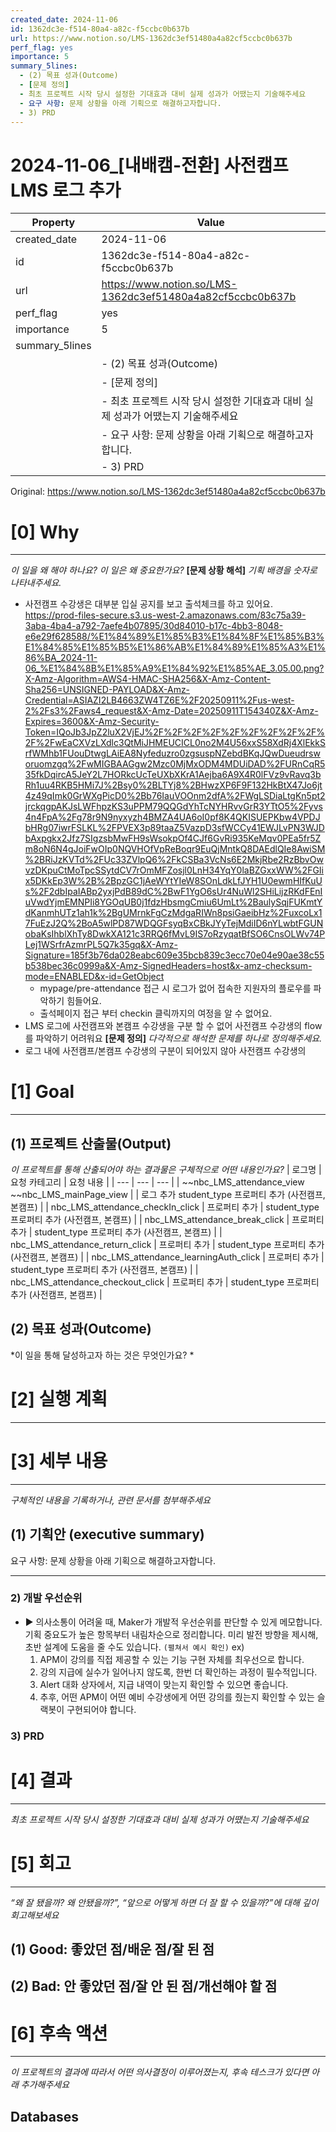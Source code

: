 ```yaml
---
created_date: 2024-11-06
id: 1362dc3e-f514-80a4-a82c-f5ccbc0b637b
url: https://www.notion.so/LMS-1362dc3ef51480a4a82cf5ccbc0b637b
perf_flag: yes
importance: 5
summary_5lines:
  - (2) 목표 성과(Outcome)
  - [문제 정의]
  - 최초 프로젝트 시작 당시 설정한 기대효과 대비 실제 성과가 어땠는지 기술해주세요
  - 요구 사항: 문제 상황을 아래 기획으로 해결하고자합니다.
  - 3) PRD
---
```


# 2024-11-06_[내배캠-전환] 사전캠프 LMS 로그 추가

| Property | Value |
| --- | --- |
| created_date | 2024-11-06 |
| id | 1362dc3e-f514-80a4-a82c-f5ccbc0b637b |
| url | https://www.notion.so/LMS-1362dc3ef51480a4a82cf5ccbc0b637b |
| perf_flag | yes |
| importance | 5 |
| summary_5lines | |
|  | - (2) 목표 성과(Outcome) |
|  | - [문제 정의] |
|  | - 최초 프로젝트 시작 당시 설정한 기대효과 대비 실제 성과가 어땠는지 기술해주세요 |
|  | - 요구 사항: 문제 상황을 아래 기획으로 해결하고자합니다. |
|  | - 3) PRD |

Original: https://www.notion.so/LMS-1362dc3ef51480a4a82cf5ccbc0b637b

# [0] Why

---
*이 일을 왜 해야 하나요? 이 일은 왜 중요한가요?*
**[문제 상황 해석]**
*기획 배경을 숫자로 나타내주세요.*
- 사전캠프 수강생은 대부분 입실 공지를 보고 출석체크를 하고 있어요. 
  https://prod-files-secure.s3.us-west-2.amazonaws.com/83c75a39-3aba-4ba4-a792-7aefe4b07895/30d84010-b17c-4bb3-8048-e6e29f628588/%E1%84%89%E1%85%B3%E1%84%8F%E1%85%B3%E1%84%85%E1%85%B5%E1%86%AB%E1%84%89%E1%85%A3%E1%86%BA_2024-11-06_%E1%84%8B%E1%85%A9%E1%84%92%E1%85%AE_3.05.00.png?X-Amz-Algorithm=AWS4-HMAC-SHA256&X-Amz-Content-Sha256=UNSIGNED-PAYLOAD&X-Amz-Credential=ASIAZI2LB4663ZW4TZ6E%2F20250911%2Fus-west-2%2Fs3%2Faws4_request&X-Amz-Date=20250911T154340Z&X-Amz-Expires=3600&X-Amz-Security-Token=IQoJb3JpZ2luX2VjEJ%2F%2F%2F%2F%2F%2F%2F%2F%2F%2F%2FwEaCXVzLXdlc3QtMiJHMEUCICL0no2M4U56xxS58XdRj4XlEkkSrfWMhb1FUouDtwgLAiEA8Nyfeduzro0zgsuspNZebdBKqJQwDueudrsworuomzgq%2FwMIGBAAGgw2Mzc0MjMxODM4MDUiDAD%2FURnCqR535fkDqircA5JeY2L7HORkcUcTeUXbXKrA1Aejba6A9X4R0lFVz9vRavq3bRh1uu4RKB5HMi7J%2Bsy0%2BLTYj8%2BHwzXP6F9F132HkBtX47Jo6jt4z49qImk0GrWXgPicD0%2Bb76IauVOOnm2dfA%2FWgLSDiaLtgKn5pt2jrckqgpAKJsLWFhpzKS3uPPM79QQGdYhTcNYHRvvGrR3YTtO5%2Fyvs4n4FpA%2Fg78r9N9nyxyzh4BMZA4UA6oI0pf8K4QKISUEPKbw4VPDJbHRg07iwrFSLKL%2FPVEX3p89taaZ5VazpD3sfWCCy41EWJLvPN3WJDbAxpgkx2Jfz7SIgzsbMwFH9sWsokpOf4CJf6GvRi935KeMqv0PEa5fr5Zm8oN6N4gJoiFwOIp0NQVHOfVpReBoqr9EuQjMntkQ8DAEdlQIe8AwiSM%2BRiJzKVTd%2FUc33ZVlpQ6%2FkCSBa3VcNs6E2MkjRbe2RzBbvOwvzDKpuCtMoTpcSSytdCV7rOmMFZosjl0LnH34YqY0laBZGxxWW%2FGIix5DKkEp3W%2B%2BpzGC1jAeWYtYIeW8SOnLdkLfJYH1U0ewmHIfKuUs%2F2dbIpaIABp2yxjPdB89dC%2BwF1YgO6sUr4NuWl2SHiLijzRKdFEnIuVwdYjmEMNPIi8YGOqUB0j1fdzHbsmgCmiu6UmLt%2BaulySqjFUKmtYdKanmhUTz1ah1k%2BgUMrnkFgCzMdgaRIWn8psiGaeibHz%2FuxcoLx17FuEzJ2Q%2BoA5wlPD87WDQGFsyqBxCBkJYyTejMdiID6nYLwbtFGUNobaKsIhblXhTy8DwkXA121c3RRQ6fMvL9IS7oRzyqatBfSO6CnsOLWv74PLej1WSrfrAzmrPL5Q7k35gq&X-Amz-Signature=185f3b76da028eabc609e35bcb839c3ecc70e04e90ae38c55b538bec36c0999a&X-Amz-SignedHeaders=host&x-amz-checksum-mode=ENABLED&x-id=GetObject
  - mypage/pre-attendance 접근 시 로그가 없어 접속한 지원자의 플로우를 파악하기 힘들어요. 
  - 출석페이지 접근 부터 checkin 클릭까지의 여정을 알 수 없어요. 
- LMS 로그에 사전캠프와 본캠프 수강생을 구분 할 수 없어 사전캠프 수강생의 flow를 파악하기 어려워요
**[문제 정의]**
*다각적으로 해석한 문제를 하나로 정의해주세요.*
- 로그 내에 사전캠프/본캠프 수강생의 구분이 되어있지 않아 사전캠프 수강생의 

# [1] Goal

---

## (1) 프로젝트 산출물(Output)
*이 프로젝트를 통해 산출되어야 하는 결과물은 구체적으로 어떤 내용인가요?*
| 로그명 | 요청 카테고리 | 요청 내용 |
| --- | --- | --- |
| ~~nbc_LMS_attendance_view
~~nbc_LMS_mainPage_view |  | 로그 추가
student_type 프로퍼티 추가 (사전캠프, 본캠프) |
| nbc_LMS_attendance_checkIn_click | 프로퍼티 추가 | student_type 프로퍼티 추가 (사전캠프, 본캠프) |
| nbc_LMS_attendance_break_click | 프로퍼티 추가 | student_type 프로퍼티 추가 (사전캠프, 본캠프) |
| nbc_LMS_attendance_return_click | 프로퍼티 추가 | student_type 프로퍼티 추가 (사전캠프, 본캠프) |
| nbc_LMS_attendance_learningAuth_click | 프로퍼티 추가 | student_type 프로퍼티 추가 (사전캠프, 본캠프) |
| nbc_LMS_attendance_checkout_click | 프로퍼티 추가 | student_type 프로퍼티 추가 (사전캠프, 본캠프) |

## (2) 목표 성과(Outcome)
*이 일을 통해 달성하고자 하는 것은 무엇인가요? *

# [2] 실행 계획

---

# [3] 세부 내용

---
*구체적인 내용을 기록하거나, 관련 문서를 첨부해주세요*

## (1) 기획안 (executive summary)
요구 사항: 문제 상황을 아래 기획으로 해결하고자합니다.

---

### 2) 개발 우선순위
- ▶ 의사소통이 어려울 때, Maker가 개발적 우선순위를 판단할 수 있게 메모합니다.
기획 중요도가 높은 항목부터 내림차순으로 정리합니다.
미리 발전 방향을 제시해, 초반 설계에 도움을 줄 수도 있습니다. `(펼쳐서 예시 확인)`
  ex)
  1. APM이 강의를 직접 제공할 수 있는 기능 구현 자체를 최우선으로 합니다.
  1. 강의 지급에 실수가 일어나지 않도록, 한번 더 확인하는 과정이 필수적입니다.
  1. Alert 대화 상자에서, 지급 내역이 맞는지 확인할 수 있으면 좋습니다.
  1. 추후, 어떤 APM이 어떤 예비 수강생에게 어떤 강의를 줬는지 확인할 수 있는 슬랙봇이 구현되어야 합니다.

### 3) PRD

# [4] 결과

---
*최초 프로젝트 시작 당시 설정한 기대효과 대비 실제 성과가 어땠는지 기술해주세요*

# [5] 회고

---
*“왜 잘 됐을까? 왜 안됐을까?”, “앞으로 어떻게 하면 더 잘 할 수 있을까?”에 대해 깊이 회고해보세요*

## (1) Good: 좋았던 점/배운 점/잘 된 점

## (2) Bad: 안 좋았던 점/잘 안 된 점/개선해야 할 점

# [6] 후속 액션

---
*이 프로젝트의 결과에 따라서 어떤 의사결정이 이루어졌는지, 후속 테스크가 있다면 아래 추가해주세요*

## Databases
